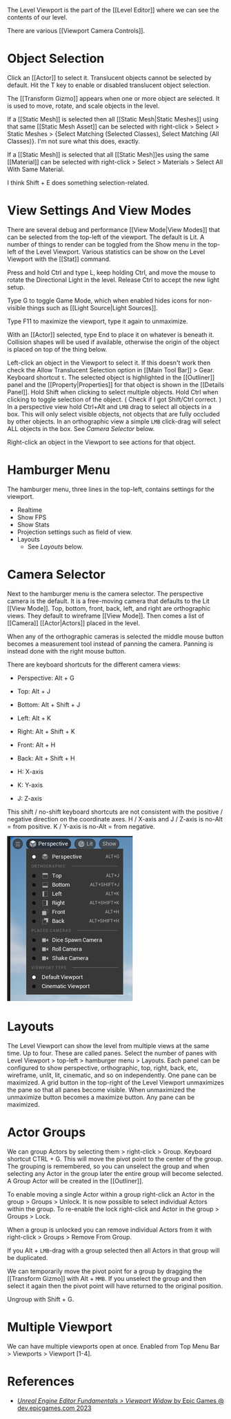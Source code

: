 The Level Viewport is the part of the [[Level Editor]] where we can see the contents of our level.

There are various [[Viewport Camera Controls]].

# Object Selection

Click an [[Actor]] to select it.
Translucent objects cannot be selected by default.
Hit the T key to enable or disabled translucent object selection.

The [[Transform Gizmo]] appears when one or more object are selected.
It is used to move, rotate, and scale objects in the level.

If a [[Static Mesh]] is selected then all [[Static Mesh|Static Meshes]] using that same [[Static Mesh Asset]] can be selected with right-click > Select > Static Meshes > {Select Matching (Selected Classes), Select Matching (All Classes)}.
I'm not sure what this does, exactly.

If a [[Static Mesh]] is selected that all [[Static Mesh]]es using the same [[Material]] can be selected with right-click > Select > Materials > Select All With Same Material.

I think Shift + E does something selection-related.

# View Settings And View Modes

There are several debug and performance [[View Mode|View Modes]] that can be selected from the top-left of the viewport.
The default is Lit.
A number of things to render can be toggled from the Show menu in the top-left of the Level Viewport.
Various statistics can be show on the Level Viewport with the [[Stat]] command.

Press and hold Ctrl and type L, keep holding Ctrl, and move the mouse to rotate the Directional Light in the level.
Release Ctrl to accept the new light setup.

Type G to toggle Game Mode, which when enabled hides icons for non-visible things such as [[Light Source|Light Sources]].

Type F11 to maximize the viewport, type it again to unmaximize.

With an [[Actor]] selected, type End to place it on whatever is beneath it.
Collision shapes will be used if available, otherwise the origin of the object is placed on top of the thing below.

Left-click an object in the Viewport to select it.
If this doesn't work then check the Allow Translucent Selection option in [[Main Tool Bar]] > Gear.
Keyboard shortcut `t`.
The selected object is highlighted in the [[Outliner]] panel and the [[Property|Properties]] for that object is shown in the [[Details Panel]].
Hold Shift when clicking to select multiple objects.
Hold Ctrl when clicking to toggle selection of the object.
(
Check if I got Shift/Ctrl correct.
)
In a perspective view hold Ctrl+Alt and `LMB` drag to select all objects in a box.
This will only select visible objects, not objects that are fully occluded by other objects.
In an orthographic view a simple `LMB` click-drag will select ALL objects in the box.
See _Camera Selector_ below.

Right-click an object in the Viewport to see actions for that object.


# Hamburger Menu

The hamburger menu, three lines in the top-left, contains settings for the viewport.

- Realtime
- Show FPS
- Show Stats
- Projection settings such as field of view.
- Layouts
	- See _Layouts_ below.


# Camera Selector

Next to the hamburger menu is the camera selector.
The perspective camera is the default.
It is a free-moving camera that defaults to the Lit [[View Mode]].
Top, bottom, front, back, left, and right are orthographic views.
They default to wireframe [[View Mode]].
Then comes a list of [[Camera]] [[Actor|Actors]] placed in the level.

When any of the orthographic cameras is selected the middle mouse button becomes a measurement tool  instead of panning the camera.
Panning is instead done with the right mouse button.

There are keyboard shortcuts for the different camera views:
- Perspective: Alt + G
- Top: Alt + J
- Bottom: Alt + Shift + J
- Left: Alt + K
- Right: Alt + Shift + K
- Front: Alt + H
- Back: Alt + Shift + H

- H: X-axis
- K: Y-axis
- J: Z-axis

This shift / no-shift keyboard shortcuts are not consistent with the positive / negative direction on the coordinate axes.
H / X-axis and J / Z-axis is no-Alt = from positive.
	K / Y-axis is no-Alt = from negative.

![CameraSelector](./Images/LevelViewport_CameraSelector.jpg)

# Layouts

The Level Viewport can show the level from multiple views at the same time.
Up to four.
These are called panes.
Select the number of panes with Level Viewport > top-left > hamburger menu > Layouts.
Each panel can be configured to show perspective, orthographic, top, right, back, etc, wireframe, unlit, lit, cinematic, and so on independently.
One pane can be maximized.
A grid button in the top-right of the Level Viewport unmaximizes the pane so that all panes become visible.
When unmaximized the unmaximize button becomes a maximize button.
Any pane can be maximized.

# Actor Groups

We can group Actors by selecting them > right-click > Group.
Keyboard shortcut CTRL + G.
This will move the pivot point to the center of the group.
The grouping is remembered, so you can unselect the group and when selecting any Actor in the group later the entire group will become selected.
A Group Actor will be created in the [[Outliner]].

To enable moving a single Actor within a group right-click an Actor in the group > Groups > Unlock.
It is now possible to select individual Actors within the group.
To re-enable the lock right-click and Actor in the group > Groups > Lock.

When a group is unlocked you can remove individual Actors from it with right-click > Groups > Remove From Group.

If you Alt + `LMB`-drag with a group selected then all Actors in that group will be duplicated.

We can temporarily move the pivot point for a group by dragging the [[Transform Gizmo]] with Alt + `MMB`.
If you unselect the group and then select it again then the pivot point will have returned to the original position.

Ungroup with Shift + G.

# Multiple Viewport

We can have multiple viewports  open at once.
Enabled from Top Menu Bar > Viewports > Viewport \[1-4\].


# References

- [_Unreal Engine Editor Fundamentals > Viewport Widow_ by Epic Games @ dev.epicgames.com 2023](https://dev.epicgames.com/community/learning/courses/D95/unreal-engine-editor-fundamentals/XekP/unreal-engine-viewport-window)

